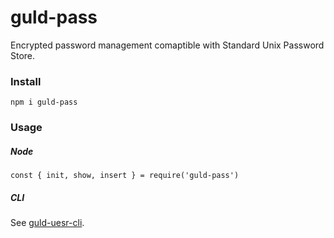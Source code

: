 # guld-pass

Encrypted password management comaptible with Standard Unix Password Store.

### Install

```
npm i guld-pass
```

### Usage

##### Node

```
const { init, show, insert } = require('guld-pass')
```

##### CLI

See [guld-uesr-cli](https://github.com/isysd/tech-js-node_modules-guld-pass-cli).


